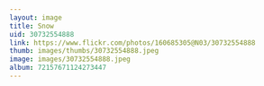 ```yaml
---
layout: image
title: Snow
uid: 30732554888
link: https://www.flickr.com/photos/160685305@N03/30732554888
thumb: images/thumbs/30732554888.jpeg
image: images/30732554888.jpeg
album: 72157671124273447
---
```


